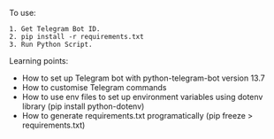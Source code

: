 To use:

```
1. Get Telegram Bot ID.
2. pip install -r requirements.txt
3. Run Python Script.
```

Learning points:

- How to set up Telegram bot with python-telegram-bot version 13.7
- How to customise Telegram commands
- How to use env files to set up environment variables using dotenv library (pip install python-dotenv)
- How to generate requirements.txt programatically (pip freeze > requirements.txt)
